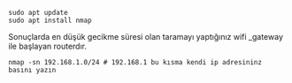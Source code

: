 
```
sudo apt update
sudo apt install nmap
```

Sonuçlarda en düşük gecikme süresi olan taramayı yaptığınız wifi
_gateway ile başlayan routerdır.

```
nmap -sn 192.168.1.0/24 # 192.168.1 bu kısma kendi ip adresininz basını yazın
```
